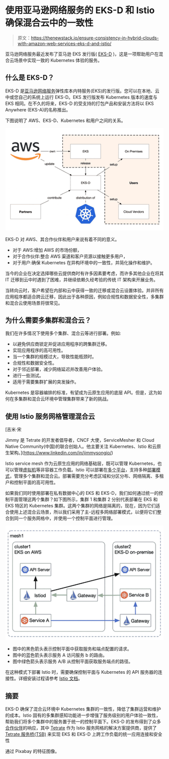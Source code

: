 # 使用亚马逊网络服务的 EKS-D 和 Istio 确保混合云中的一致性

> 原文：<https://thenewstack.io/ensure-consistency-in-hybrid-clouds-with-amazon-web-services-eks-d-and-istio/>

亚马逊网络服务最近发布了亚马逊 EKS 发行版( [EKS-D](https://distro.eks.amazonaws.com/) )，这是一项帮助用户在混合云场景中实现一致的 Kubernetes 体验的服务。

## 什么是 EKS-D？

EKS-D 是[亚马逊网络服务](https://aws.amazon.com/?utm_content=inline-mention)弹性库本内特服务(EKS)的发行版。您可以在本地、云中或您自己的系统上运行 EKS-D。EKS 发行版发布 Kubernetes 版本的速度与 EKS 相同。在不久的将来，EKS-D 的受支持的打包产品和安装方法将以 EKS Anywhere (EKS-A)的名称推出。

下图说明了 AWS、EKS-D、Kubernetes 和用户之间的关系。

[![](img/eb443990c00326acac2593e268c50d72.png)](https://cdn.thenewstack.io/media/2021/02/c030b04c-image1.jpg)

EKS-D 对 AWS、其合作伙伴和用户来说有着不同的意义。

*   对于 AWS:增加 AWS 的市场份额，
*   对于合作伙伴:整合 AWS 渠道和客户资源以接触更多用户，
*   对于用户:确保 Kubernetes 在异构环境中的一致性，并简化操作和维护。

当今的企业在决定选择哪些云提供商时有许多因素要考虑，而许多其他企业在将其 IT 迁移到云中时遇到了困难，并继续依赖久经考验的传统 IT 架构来开展业务。

当转向云时，客户希望在内部和云中获得一致的迁移或混合云设置体验。并非所有应用程序都适合跨云迁移，因此出于各种原因，例如合规性和数据安全性，多集群和混合云使用场景将很常见。

## 为什么需要多集群和混合云？

我们在许多情况下使用多个集群、混合云等进行部署。例如:

*   以避免供应商锁定并促进应用程序的跨集群迁移。
*   实现应用程序的高可用性。
*   当一个集群的规模过大，导致性能瓶颈时。
*   合规性和数据安全性。
*   对于邻近部署，减少网络延迟并改善用户体验。
*   进行一些测试。
*   适用于需要集群扩展的突发操作。

Kubernetes 是容器编排的标准，有望成为云原生应用的底层 API。但是，这为如何在多集群和混合云环境中管理集群带来了新的挑战。

## 使用 Istio 服务网格管理混合云

 [吉米·宋

Jimmy 是 Tetrate 的开发者倡导者，CNCF 大使，ServiceMesher 和 Cloud Native Community(中国)的联合创始人。他主要关注 Kubernetes、Istio 和云原生架构。](https://www.linkedin.com/in/jimmysongio/) 

Istio service mesh 作为云原生应用的网络基础层，既可以管理 Kubernetes，也可以管理[虚拟机](https://thenewstack.io/how-to-integrate-virtual-machines-into-istio-service-mesh/)等非容器工作负载。Istio 可以部署在[多个平台](https://istio.io/latest/docs/setup/platform-setup/)，支持多种[部署模式](https://istio.io/latest/docs/ops/deployment/deployment-models/)，管理多个集群和混合云。部署需要充分考虑区域和分区分布、网络隔离、多租户和控制平面的高可用性。

如果我们同时使用部署在私有数据中心的 EKS 和 EKS-D，我们如何通过统一的控制平面管理这两个集群？如下图所示，集群 1 和集群 2 分别代表部署在 EKS 和 EKS 特区的 Kubernetes 集群。这两个集群的网络是隔离的，现在，因为它们适合使用上述混合云场景，所以我们采用了主-远程多网络部署模式，以便将它们整合到同一个服务网格中，并使用一个控制平面进行管理。

[![](img/b20bf2a6daed96bcd51dbccba90be75b.png)](https://cdn.thenewstack.io/media/2021/02/62dedb0c-image2.jpg)

*   图中的黑色箭头表示控制平面中获取服务和端点配置的请求。
*   图中的蓝色箭头表示服务 A 访问服务 b 的路由。
*   图中绿色箭头表示服务 A/B 从控制平面获取服务端点的路径。

在这种模式下部署 Istio 时，需要确保控制平面与 Kubernetes 的 API 服务器的连接性。详细安装过程请参考 [Istio 文档](https://istio.io/latest/docs/setup/install/multicluster/primary-remote_multi-network/)。

## 摘要

EKS-D 确保了混合云环境中 Kubernetes 集群的一致性，降低了集群运营和维护的成本。Istio 固有的多集群感知功能进一步增强了服务级别的用户体验一致性，帮助我们将多个集群中的服务置于统一的控制平面下。EKS-D 的发布得到了众多[合作伙伴](https://www.tetrate.io/blog/tetrate-expands-aws-partnership-to-bring-enterprise-grade-istio-for-eks-and-eks-distro/)的响应，其中 [Tetrate](https://www.tetrate.io/?utm_content=inline-mention) 作为 Istio 服务网格的解决方案提供商，提供了 [Tetrate 服务桥(TSB)](https://www.tetrate.io/tetrate-service-bridge/) 来实现 EKS 和 EKS-D 上跨工作负载的统一应用连接和安全性

通过 Pixabay 的特征图像。

<svg xmlns:xlink="http://www.w3.org/1999/xlink" viewBox="0 0 68 31" version="1.1"><title>Group</title> <desc>Created with Sketch.</desc></svg>